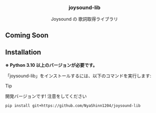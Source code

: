 <p align="center">
    <h3 align="center">joysound-lib</h3>
    <p align="center">
        Joysound の 歌詞取得ライブラリ<br />
    </p>
</p>

## Coming Soon

## Installation

**※ Python 3.10 以上のバージョンが必要です。**

「joysound-lib」をインストールするには、以下のコマンドを実行します:

> [!TIP]
> 開発バージョンです! 注意をしてください

```bash
pip install git+https://github.com/NyaShinn1204/joysound-lib
```